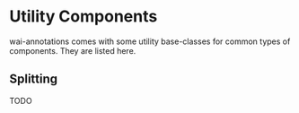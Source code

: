# Utility Components

wai-annotations comes with some utility base-classes for common types of components. They are listed here.

## Splitting

TODO
